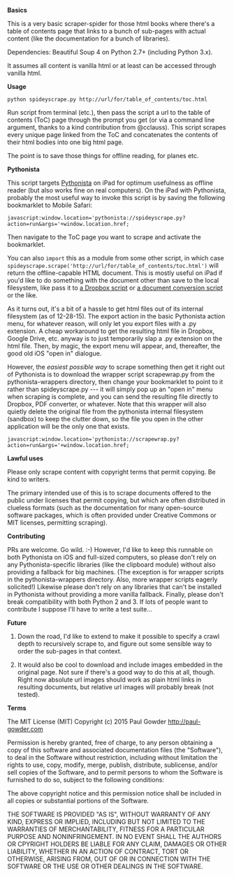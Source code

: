 **Basics**

This is a very basic scraper-spider for those html books where there's a table of contents page that links to a bunch of sub-pages with actual content (like the documentation for a bunch of libraries).

Dependencies: Beautiful Soup 4 on Python 2.7+ (including Python 3.x).
 
It assumes all content is vanilla html or at least can be accessed through vanilla html.  

**Usage**

`python spideyscrape.py http://url/for/table_of_contents/toc.html`

Run script from terminal (etc.), then pass the script a url to the table of contents (ToC) page through the prompt you get (or via a command line argument, thanks to a kind contribution from @cclauss). This script scrapes every unique page linked from the ToC and concatenates the contents of their html bodies into one big html page.
 
The point is to save those things for offline reading, for planes etc.  

**Pythonista** 

This script targets [Pythonista](http://omz-software.com/pythonista/) on iPad for optimum usefulness as offline reader (but also works fine on real computers).  On the iPad with Pythonista, probably the most useful way to invoke this script is by saving the following bookmarklet to Mobile Safari: 

    javascript:window.location='pythonista://spideyscrape.py?action=run&args='+window.location.href;

Then navigate to the ToC page you want to scrape and activate the bookmarklet.  

You can also `import` this as a module from some other script, in which case `spideyscrape.scrape('http://url/for/table_of_contents/toc.html')` will return the offline-capable HTML document.  This is mostly useful on iPad if you'd like to do something with the document other than save to the local filesystem, like pass it to [a Dropbox script](https://gist.github.com/mlgill/8311088) or [a document conversion script](http://wcm1.web.rice.edu/pandoc-on-ios.html) or the like.  

As it turns out, it's a bit of a hassle to get html files out of its internal filesystem (as of 12-28-15).  The export action in the basic Pythonista action menu, for whatever reason, will only let you export files with a .py extension.  A cheap workaround to get the resulting html file in Dropbox, Google Drive, etc. anyway is to just temporarily slap a .py extension on the html file.  Then, by magic, the export menu will appear, and, thereafter, the good old iOS "open in" dialogue.

However, the *easiest possible way* to scrape something then get it right out of Pythonista is to download the wrapper script scrapewrap.py from the pythonista-wrappers directory, then change your bookmarklet to point to it rather than spideyscrape.py --- it will simply pop up an "open in" menu when scraping is complete, and you can send the resulting file directly to Dropbox, PDF converter, or whatever.  Note that this wrapper will also quietly delete the original file from the pythonista internal filesystem (sandbox) to keep the clutter down, so the file you open in the other application will be the only one that exists.  

    javascript:window.location='pythonista://scrapewrap.py?action=run&args='+window.location.href;

**Lawful uses**

Please only scrape content with copyright terms that permit copying.  Be kind to writers.  

The primary intended use of this is to scrape documents offered to the public under licenses that permit copying, but which are often distributed in clueless formats (such as the documentation for many open-source software packages, which is often provided under Creative Commons or MIT licenses, permitting scraping).

**Contributing**

PRs are welcome.  Go wild.  :-)  However, I'd like to keep this runnable on both Pythonista on iOS and full-sized computers, so please don't rely on any Pythonista-specific libraries (like the clipboard module) without also providing a fallback for big machines.  (The exception is for wrapper scripts in the pythonista-wrappers directory.  Also, more wrapper scripts eagerly solicited!) Likewise please don't rely on any libraries that can't be installed in Pythonista without providing a more vanilla fallback.  Finally, please don't break compatibility with both Python 2 and 3.  If lots of people want to contribute I suppose I'll have to write a test suite...

**Future**

1.  Down the road, I'd like to extend to make it possible to specify a crawl depth to recursively scrape to, and figure out some sensible way to order the sub-pages in that context. 

2.  It would also be cool to download and include images embedded in the original page.  Not sure if there's a good way to do this at all, though.  Right now absolute url images should work as plain html links in resulting documents, but relative url images will probably break (not tested).  

**Terms**

The MIT License (MIT)
Copyright (c) 2015 Paul Gowder <http://paul-gowder.com>

Permission is hereby granted, free of charge, to any person obtaining a copy of this software and associated documentation files (the "Software"), to deal in the Software without restriction, including without limitation the rights to use, copy, modify, merge,  publish, distribute, sublicense, and/or sell copies of the Software, and to permit persons to whom the Software is furnished to do  so, subject to the following conditions:

The above copyright notice and this permission notice shall be included in all copies or substantial portions of the Software.

THE SOFTWARE IS PROVIDED "AS IS", WITHOUT WARRANTY OF ANY KIND, EXPRESS OR IMPLIED, INCLUDING BUT NOT LIMITED TO THE WARRANTIES OF MERCHANTABILITY, FITNESS FOR A PARTICULAR PURPOSE AND NONINFRINGEMENT. IN NO EVENT SHALL THE AUTHORS OR CPYRIGHT HOLDERS BE LIABLE  FOR ANY CLAIM, DAMAGES OR OTHER LIABILITY, WHETHER IN AN ACTION OF CONTRACT, TORT OR OTHERWISE, ARISING FROM, OUT OF OR IN CONNECTION WITH THE SOFTWARE OR THE USE OR OTHER DEALINGS IN THE SOFTWARE.
